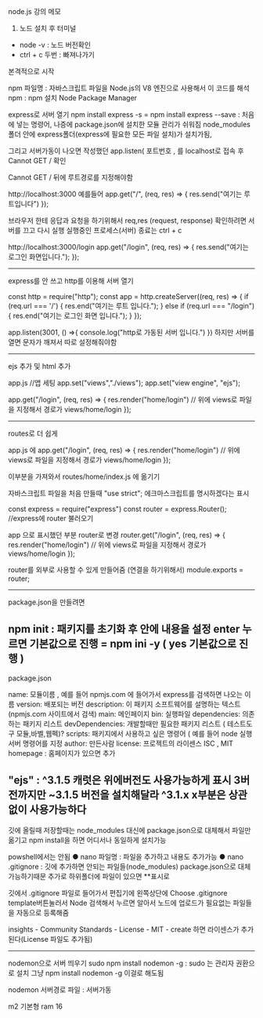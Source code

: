 node.js 강의 메모


1. 노드 설치 후 터미널

- node -v : 노드 버전확인
- ctrl + c 두번 : 빠져나가기

본격적으로 시작

npm 파일명 : 자바스크립트 파일을 Node.js의  V8 엔진으로 사용해서 이 코드를 해석
npm : npm 설치
Node Package Manager

express로 서버 열기
npm install express -s  =  npm install express --save : 처음에 넣는 명령어, 나증에 package.json에 설치한 모듈 관리가 쉬워짐
node_modules 폴더 안에 express폴더(express에 필요한 모든 파일 설치)가 설치가됨, 

그리고 서버가동이 나오면 작성했던 app.listen( 포트번호 , 를 localhost로 접속 후 Cannot GET / 확인

Cannot GET / 뒤에 루트경로를 지정해야함

http://localhost:3000
예를들어 app.get("/", (req, res) => {
	res.send("여기는 루트입니다")
});

브라우저 한테 응답과 요청을 하기위해서 req,res (request, response)
확인하려면 서버를 끄고 다시 실행 
실행중인 프로세스(서버) 종료는 ctrl + c

http://localhost:3000/login
app.get("/login", (req, res) => {
    res.send("여기는 로그인 화면입니다.");
});

-----------------------------------------------------
express를 안 쓰고 http를 이용해 서버 열기

const http = require("http");
const app = http.createServer((req, res) => {
    if (req.url === '/') {
        res.end("여기는 루트 입니다.");
    } else if (req.url === "/login") {
        res.end("여기는 로그인 화면 입니다.");
    }
});

app.listen(3001, () =>{
    console.log("http로 가동된 서버 입니다.")
})
하지만 서버를 열면 문자가 깨져서 따로 설정해줘야함


-----------------------------------------------------

ejs 추가 및 html 추가


app.js
//앱 세팅
app.set("views","./views");
app.set("view engine", "ejs");

app.get("/login", (req, res) => {
    res.render("home/login")  // 위에 views로 파일을 지정해서 경로가 views/home/login 
});

-----------------------------------------------------

routes로 더 쉽게 

app.js 에 
app.get("/login", (req, res) => {
    res.render("home/login")  // 위에 views로 파일을 지정해서 경로가 views/home/login 
});
 
이부분을 가져와서
routes/home/index.js 에 옮기기

자바스크립트 파일을 처음 만들때 
"use strict"; 
에크마스크립트를 명시하겠다는 표시


const express = require("express")
const router = express.Router(); //express에 router 불러오기

app 으로 표시했던 부분 router로 변경
router.get("/login", (req, res) => {
    res.render("home/login")  // 위에 views로 파일을 지정해서 경로가 views/home/login 
});

router를 외부로 사용할 수 있게 만들어줌 (연결을 하기위해서)
module.exports = router;


-----------------------------------------------------

package.json을 만들려면 

npm init : 패키지를 초기화 후 안에 내용을 설정 enter 누르면 기본값으로 진행 = npm ini -y ( yes 기본값으로 진행 )
-----------------------------------------------------
package.json

name: 모듈이름 , 예를 들어 npmjs.com 에 들어가서 express를 검색하면 나오는 이름
version: 배포되는 버전
description: 이 패키지 소프트웨어를 설명하는 텍스트(npmjs.com 사이트에서 검색)
main: 메인페이지
bin: 실행파일
dependencies: 의존하는 패키지 리스트
devDependencies: 개발할때만 필요한 패키지 리스트 ( 테스트도구 모듈,바벨,웹펙)?
scripts: 패키지에서 사용하고 싶은 명령어 ( 예를 들어 node 실행 서버 명령어를 지정
author: 만든사람
license: 프로젝트의 라이센스 ISC ,  MIT
homepage : 홈페이지가 있으면 추가


"ejs" : ^3.1.5  캐럿은 위에버전도 사용가능하게 표시 3버전까지만
~3.1.5 버전을 설치해달라
^3.1.x  x부분은 상관없이 사용가능하다
-----------------------------------------------------
깃에 올릴때
저장할때는 node_modules 대신에 package.json으로 대체해서 파일만 옮기고 
npm install을 하면 어디서나 동일하게 설치가능

powshell에서는 안됨
● nano 파일명 :  파일을 추가하고 내용도 추가가능
● nano .gitignore : 깃에 추가하면 안되는 파일들(node_modules) package.json으로 대체가능하기때문
추가로 하위폴더에 파일이 있으면 **표시로 

깃에서 .gitignore 파일로 들어가서 편집기에 왼쪽상단에 Choose .gitignore template버튼눌러서 Node 검색해서 누르면 알아서 노드에 업로드가 필요없는 파일들을 자동으로 등록해줌

insights - Community Standards - License - MIT -  create 하면 라이센스가 추가된다(License 파일도 추가됨)


-----------------------------------------------------

nodemon으로 서버 띄우기
sudo npm install nodemon -g : sudo 는 관리자 권환으로 설치 그냥 npm install nodemon -g 이걸로 해도됨

nodemon 서버경로 파일 : 서버가동 


m2 기본형 ram 16

